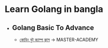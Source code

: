 # Learn Golang in bangla

- ## Golang Basic To Advance

    - [কোডিং বুট ক্যাম্প ক্লাস](https://youtube.com/playlist?list=PLZij6bgEHkTXRakAtponkmP2CmlTTKlxl) -> MASTER-ACADEMY 

